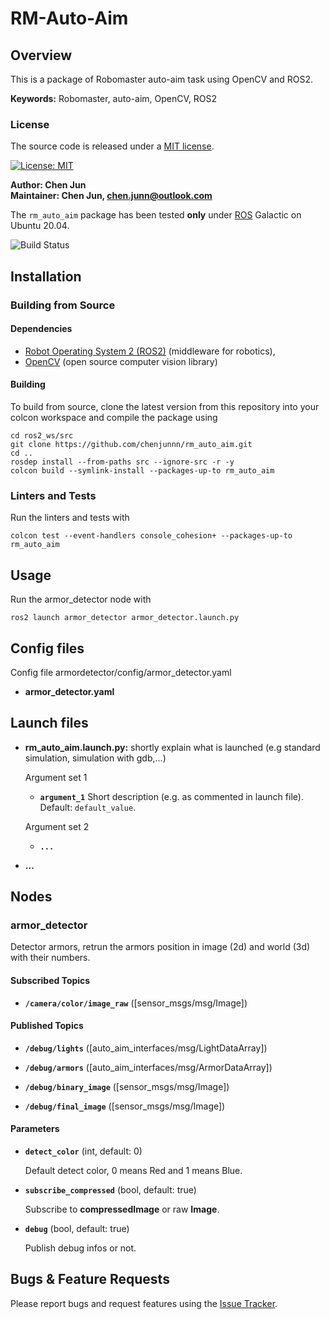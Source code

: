 # RM-Auto-Aim

## Overview

This is a package of Robomaster auto-aim task using OpenCV and ROS2.

**Keywords:** Robomaster, auto-aim, OpenCV, ROS2

### License

The source code is released under a [MIT license](rm_auto_aim/LICENSE).

[![License: MIT](https://img.shields.io/badge/License-MIT-blue.svg)](https://opensource.org/licenses/MIT)

**Author: Chen Jun<br />
Maintainer: Chen Jun, chen.junn@outlook.com**

The `rm_auto_aim` package has been tested **only** under [ROS] Galactic on Ubuntu 20.04.

![Build Status](https://github.com/chenjunnn/rm_auto_aim/actions/workflows/ros_ci.yml/badge.svg)

<!-- ![Example image](doc/example.jpg) -->

## Installation

<!-- ### Installation from Packages

To install all packages from the this repository as Debian packages use

    sudo apt-get install ros-noetic-...
    
Or better, use `rosdep`:

	sudo rosdep install --from-paths src -->

### Building from Source

#### Dependencies

- [Robot Operating System 2 (ROS2)](https://docs.ros.org/en/galactic/) (middleware for robotics),
- [OpenCV](https://opencv.org/) (open source computer vision library)

#### Building

To build from source, clone the latest version from this repository into your colcon workspace and compile the package using

	cd ros2_ws/src
	git clone https://github.com/chenjunnn/rm_auto_aim.git
	cd ..
	rosdep install --from-paths src --ignore-src -r -y
	colcon build --symlink-install --packages-up-to rm_auto_aim

<!-- ### Running in Docker

Docker is a great way to run an application with all dependencies and libraries bundles together. 
Make sure to [install Docker](https://docs.docker.com/get-docker/) first. 

First, spin up a simple container:

	docker run -ti --rm --name ros-container ros:noetic bash
	
This downloads the `ros:noetic` image from the Docker Hub, indicates that it requires an interactive terminal (`-t, -i`), gives it a name (`--name`), removes it after you exit the container (`--rm`) and runs a command (`bash`).

Now, create a catkin workspace, clone the package, build it, done!

	apt-get update && apt-get install -y git
	mkdir -p /ws/src && cd /ws/src
	git clone https://github.com/leggedrobotics/ros_best_practices.git
	cd ..
	rosdep install --from-path src
	catkin_make
	source devel/setup.bash
	roslaunch rm_auto_aim rm_auto_aim.launch -->

### Linters and Tests

Run the linters and tests with

	colcon test --event-handlers console_cohesion+ --packages-up-to rm_auto_aim

## Usage

Run the armor_detector node with

	ros2 launch armor_detector armor_detector.launch.py

## Config files

Config file armordetector/config/armor_detector.yaml

* **armor_detector.yaml** <!--Shortly explain the content of this config file-->

<!-- Config file folder/set 2

* **...** -->

## Launch files

* **rm_auto_aim.launch.py:** shortly explain what is launched (e.g standard simulation, simulation with gdb,...)

     Argument set 1

     - **`argument_1`** Short description (e.g. as commented in launch file). Default: `default_value`.

    Argument set 2

    - **`...`**

* **...**

## Nodes

### armor_detector

Detector armors, retrun the armors position in image (2d) and world (3d) with their numbers.


#### Subscribed Topics

* **`/camera/color/image_raw`** ([sensor_msgs/msg/Image])

#### Published Topics

* **`/debug/lights`** ([auto_aim_interfaces/msg/LightDataArray])

* **`/debug/armors`** ([auto_aim_interfaces/msg/ArmorDataArray])

* **`/debug/binary_image`** ([sensor_msgs/msg/Image])

* **`/debug/final_image`** ([sensor_msgs/msg/Image])

<!-- #### Services

* **`get_average`** ([std_srvs/Trigger])

	Returns information about the current average. For example, you can trigger the computation from the console with

		rosservice call /rm_auto_aim/get_average -->


#### Parameters

* **`detect_color`** (int, default: 0)

	Default detect color, 0 means Red and 1 means Blue.

* **`subscribe_compressed`** (bool, default: true)

	Subscribe to **compressedImage** or raw **Image**.

* **`debug`** (bool, default: true)

	Publish debug infos or not.

<!-- * **`cache_size`** (int, default: 200, min: 0, max: 1000)

	The size of the cache. -->


## Bugs & Feature Requests

Please report bugs and request features using the [Issue Tracker](https://github.com/chenjunnn/rm_auto_aim/issues).


[ROS]: http://www.ros.org
